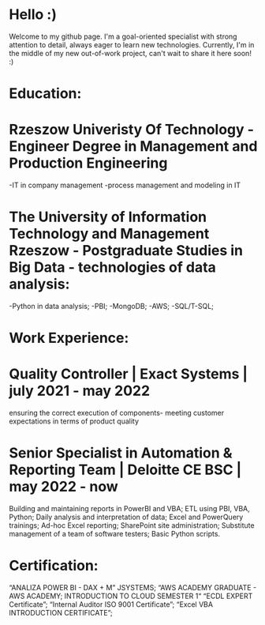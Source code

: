 # Hello :)
Welcome to my github page. I'm a goal-oriented specialist with strong attention to detail,
always eager to learn new technologies. 
Currently, I'm in the middle of my new out-of-work project, can't wait to share it here soon! :)
# Education:
# Rzeszow Univeristy Of Technology - Engineer Degree in Management and Production Engineering
-IT in company management
-process management and modeling in IT
# The University of Information Technology and Management Rzeszow - Postgraduate Studies in Big Data - technologies of data analysis:
-Python in data analysis;
-PBI;
-MongoDB;
-AWS;
-SQL/T-SQL;
# Work Experience:
# Quality Controller | Exact Systems | july 2021 - may 2022
ensuring the correct execution of components-
meeting customer expectations in terms of product quality
# Senior Specialist in Automation & Reporting Team | Deloitte CE BSC | may 2022 - now
Building and maintaining reports in PowerBI and VBA;
ETL using PBI, VBA, Python;
Daily analysis and interpretation of data;
Excel and PowerQuery trainings;
Ad-hoc Excel reporting;
SharePoint site administration;
Substitute management of a team of software testers;
Basic Python scripts.
# Certification: 
“ANALIZA POWER BI - DAX + M” JSYSTEMS;
“AWS ACADEMY GRADUATE - AWS ACADEMY;
INTRODUCTION TO CLOUD SEMESTER 1“
“ECDL EXPERT Certificate”;
“Internal Auditor ISO 9001 Certificate”;
“Excel VBA INTRODUCTION CERTIFICATE”;

